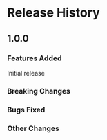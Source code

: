 # Release History

## 1.0.0

### Features Added
Initial release 

### Breaking Changes

### Bugs Fixed

### Other Changes

